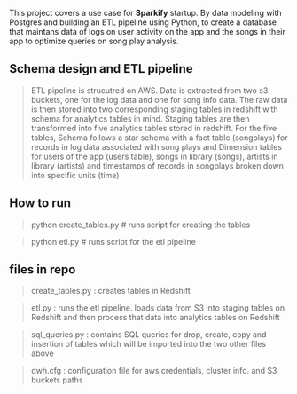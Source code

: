 This project covers a use case for **Sparkify** startup. By data modeling with Postgres and building an ETL pipeline using Python, to create a database that maintans data of logs on user activity on the app and the songs in their app to optimize queries on song play analysis. 


## Schema design and ETL pipeline

> ETL pipeline is strucutred on AWS. Data is extracted from two s3 buckets, one for the log data and one for song info data. The raw data is then stored into two corresponding staging tables in redshift with schema for analytics tables in mind. Staging tables are then transformed  into  five analytics tables  stored in redshift.
For the five tables, Schema follows a star schema with a fact table (songplays) for records in log data associated with song plays and Dimension tables for users of the app (users table), songs in library (songs), artists in library (artists) and timestamps of records in songplays broken down into specific units (time)

## How to run 
> python create_tables.py    # runs script for creating the tables

> python etl.py              # runs script for the etl pipeline


## files in repo
>  create_tables.py :  creates tables in Redshift

>  etl.py : runs the etl pipeline. loads data from S3 into staging tables on Redshift and then process that data into  analytics tables on Redshift

>  sql_queries.py :   contains SQL queries for drop, create, copy and insertion of tables which will be imported into the two other files above

> dwh.cfg  : configuration file for aws credentials, cluster info. and S3 buckets paths

